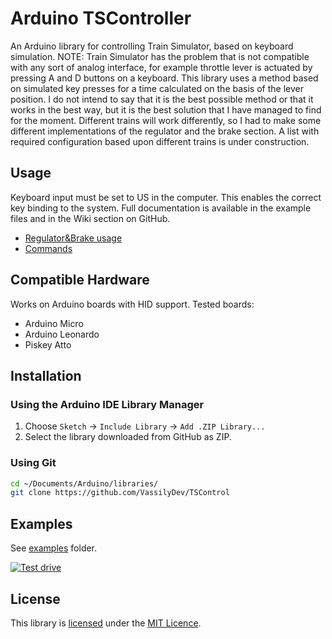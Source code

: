 # Arduino TSController 
An Arduino library for controlling Train Simulator, based on keyboard simulation.
NOTE: Train Simulator has the problem that is not compatible with any sort of analog interface, for example throttle lever is actuated by pressing A and D buttons on a keyboard. This library uses a method based on simulated key presses for a time calculated on the basis of the lever position.
I do not intend to say that it is the best possible method or that it works in the best way, but it is the best solution that I have managed to find for the moment.
Different trains will work differently, so I had to make some different implementations of the regulator and the brake section.
A list with required configuration based upon different trains is under construction.

## Usage

Keyboard input must be set to US in the computer. This enables the correct key binding to the system.
Full documentation is available in the example files and in the Wiki section on GitHub.
- [Regulator&Brake usage](https://github.com/VassilyDev/TSController/wiki/Regulator&Brake)
- [Commands](https://github.com/VassilyDev/TSController/wiki/Commands)

## Compatible Hardware

Works on Arduino boards with HID support. Tested boards:
- Arduino Micro
- Arduino Leonardo
- Piskey Atto

## Installation

### Using the Arduino IDE Library Manager

1. Choose `Sketch` -> `Include Library` -> `Add .ZIP Library...`
2. Select the library downloaded from GitHub as ZIP.

### Using Git

```sh
cd ~/Documents/Arduino/libraries/
git clone https://github.com/VassilyDev/TSControl
```

## Examples

See [examples](examples) folder.

[![Test drive](https://img.youtube.com/vi/tqS4coBAUao/maxresdefault.jpg)](https://youtu.be/tqS4coBAUao)

## License

This library is [licensed](LICENSE) under the [MIT Licence](http://en.wikipedia.org/wiki/MIT_License).
